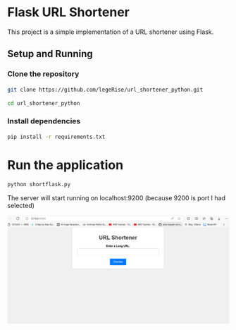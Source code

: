 # Flask URL Shortener

This project is a simple implementation of a URL shortener using Flask.

## Setup and Running

### Clone the repository
```bash
git clone https://github.com/legeRise/url_shortener_python.git
```

```bash
cd url_shortener_python
```

### Install dependencies
```bash
pip install -r requirements.txt
```

# Run the application
```bash
python shortflask.py
```

The server will start running on localhost:9200  (because 9200 is port I had selected)

![Interface](https://raw.githubusercontent.com/legerise/url_shortener_python/master/shortener_interface.png)

